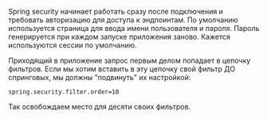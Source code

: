 Spring security начинает работать сразу после подключения и требовать авторизацию для доступа к эндпоинтам. По умолчанию используется страница для ввода имени пользователя и пароля. Пароль генерируется при каждом запуске приложения заново. Кажется используются сессии по умолчанию.

Приходящий в приложение запрос первым делом попадает в цепочку фильтров. Если мы хотим вставить в эту цепочку свой фильтр ДО спринговых, мы должны "подвинуть" их настройкой:

```
spring.security.filter.order=10
```

Так освобождаем место для десяти своих фильтров.